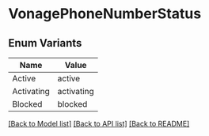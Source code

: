 # VonagePhoneNumberStatus

## Enum Variants

| Name | Value |
|---- | -----|
| Active | active |
| Activating | activating |
| Blocked | blocked |


[[Back to Model list]](../README.md#documentation-for-models) [[Back to API list]](../README.md#documentation-for-api-endpoints) [[Back to README]](../README.md)


